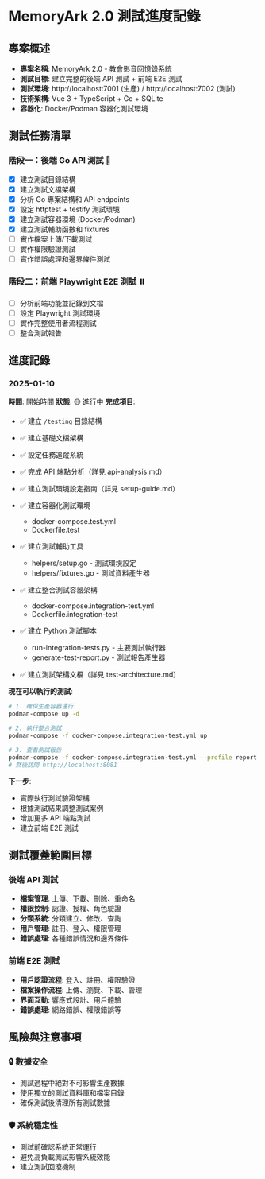 # MemoryArk 2.0 測試進度記錄

## 專案概述
- **專案名稱**: MemoryArk 2.0 - 教會影音回憶錄系統
- **測試目標**: 建立完整的後端 API 測試 + 前端 E2E 測試
- **測試環境**: http://localhost:7001 (生產) / http://localhost:7002 (測試)
- **技術架構**: Vue 3 + TypeScript + Go + SQLite
- **容器化**: Docker/Podman 容器化測試環境

## 測試任務清單

### 階段一：後端 Go API 測試 🚧
- [x] 建立測試目錄結構
- [x] 建立測試文檔架構
- [x] 分析 Go 專案結構和 API endpoints
- [x] 設定 httptest + testify 測試環境
- [x] 建立測試容器環境 (Docker/Podman)
- [x] 建立測試輔助函數和 fixtures
- [ ] 實作檔案上傳/下載測試
- [ ] 實作權限驗證測試
- [ ] 實作錯誤處理和邊界條件測試

### 階段二：前端 Playwright E2E 測試 ⏸️
- [ ] 分析前端功能並記錄到文檔
- [ ] 設定 Playwright 測試環境
- [ ] 實作完整使用者流程測試
- [ ] 整合測試報告

## 進度記錄

### 2025-01-10
**時間**: 開始時間
**狀態**: 🟡 進行中
**完成項目**:
- ✅ 建立 `/testing` 目錄結構
- ✅ 建立基礎文檔架構
- ✅ 設定任務追蹤系統
- ✅ 完成 API 端點分析（詳見 api-analysis.md）
- ✅ 建立測試環境設定指南（詳見 setup-guide.md）
- ✅ 建立容器化測試環境
  - docker-compose.test.yml
  - Dockerfile.test
- ✅ 建立測試輔助工具
  - helpers/setup.go - 測試環境設定
  - helpers/fixtures.go - 測試資料產生器

- ✅ 建立整合測試容器架構
  - docker-compose.integration-test.yml
  - Dockerfile.integration-test
- ✅ 建立 Python 測試腳本
  - run-integration-tests.py - 主要測試執行器
  - generate-test-report.py - 測試報告產生器
- ✅ 建立測試架構文檔（詳見 test-architecture.md）

**現在可以執行的測試**:
```bash
# 1. 確保生產容器運行
podman-compose up -d

# 2. 執行整合測試
podman-compose -f docker-compose.integration-test.yml up

# 3. 查看測試報告
podman-compose -f docker-compose.integration-test.yml --profile report up test-report-viewer
# 然後訪問 http://localhost:8081
```

**下一步**:
- 實際執行測試驗證架構
- 根據測試結果調整測試案例
- 增加更多 API 端點測試
- 建立前端 E2E 測試

## 測試覆蓋範圍目標

### 後端 API 測試
- **檔案管理**: 上傳、下載、刪除、重命名
- **權限控制**: 認證、授權、角色驗證
- **分類系統**: 分類建立、修改、查詢
- **用戶管理**: 註冊、登入、權限管理
- **錯誤處理**: 各種錯誤情況和邊界條件

### 前端 E2E 測試
- **用戶認證流程**: 登入、註冊、權限驗證
- **檔案操作流程**: 上傳、瀏覽、下載、管理
- **界面互動**: 響應式設計、用戶體驗
- **錯誤處理**: 網路錯誤、權限錯誤等

## 風險與注意事項

### 🔒 數據安全
- 測試過程中絕對不可影響生產數據
- 使用獨立的測試資料庫和檔案目錄
- 確保測試後清理所有測試數據

### 🛡️ 系統穩定性
- 測試前確認系統正常運行
- 避免高負載測試影響系統效能
- 建立測試回滾機制